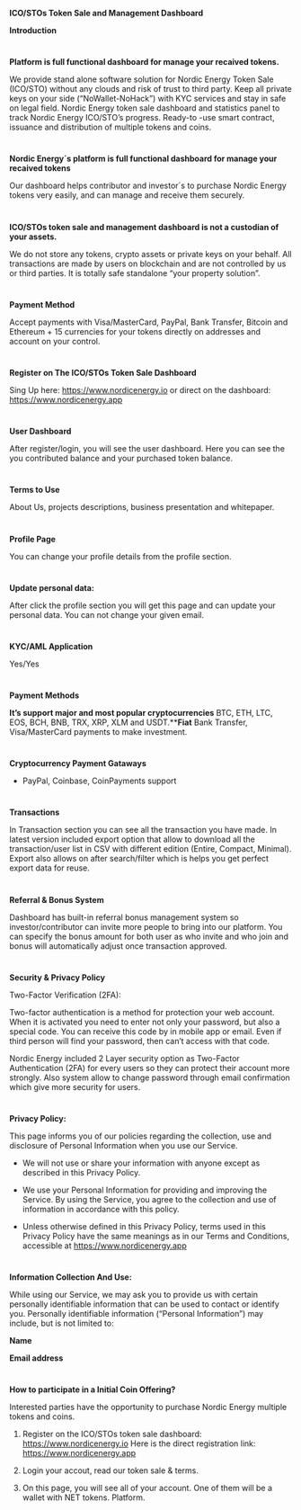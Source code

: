 

**ICO/STOs Token Sale and Management Dashboard**




**Introduction**

#
**Platform is full functional dashboard for manage your recaived tokens.**

We provide stand alone software solution for Nordic Energy Token Sale (ICO/STO) without any clouds and risk of trust to third party. Keep all private keys on your side (“NoWallet-NoHack”) with KYC services and stay in safe on legal field. Nordic Energy token sale dashboard and statistics panel to track Nordic Energy ICO/STO’s progress. Ready-to -use smart contract, issuance and distribution of multiple tokens and coins.


#
**Nordic Energy´s platform is full functional dashboard for manage your recaived tokens**

Our dashboard helps contributor and investor´s to purchase Nordic Energy tokens very easily, and can manage and receive them securely.


#
**ICO/STOs token sale and management dashboard is not a custodian of your assets.** 

We do not store any tokens, crypto assets or private keys on your behalf. All transactions are made by users on blockchain and are not controlled by us or third parties. It is totally safe standalone “your property solution”.


#
**Payment Method**

Accept payments with Visa/MasterCard, PayPal, Bank Transfer, Bitcoin and Ethereum + 15 currencies for your tokens directly on addresses and account on your control.


#
**Register on The ICO/STOs Token Sale Dashboard**

Sing Up here: https://www.nordicenergy.io or direct on the dashboard: https://www.nordicenergy.app


#
**User Dashboard**

After register/login, you will see the user dashboard. Here you can see the you contributed balance and your purchased token balance.


#
**Terms to Use**

About Us, projects descriptions, business presentation and whitepaper.


#
**Profile Page**

You can change your profile details from the profile section.


#
**Update personal data:**

After click the profile section you will get this page and can update your personal data. You can not change your given email.


#
**KYC/AML Application**

Yes/Yes


#
**Payment Methods**

**It’s support major and most popular cryptocurrencies** BTC, ETH, LTC, EOS, BCH, BNB, TRX, XRP, XLM and USDT.****Fiat** Bank Transfer, Visa/MasterCard payments to make investment.


#
**Cryptocurrency Payment Gataways**

- PayPal, Coinbase, CoinPayments support


#
**Transactions**

In Transaction section you can see all the transaction you have made. In latest version included export option that allow to download all the transaction/user list in CSV with different edition (Entire, Compact, Minimal). Export also allows on after search/filter which is helps you get perfect export data for reuse.


#
**Referral & Bonus System**

Dashboard has built-in referral bonus management system so investor/contributor can invite more people to bring into our platform. You can specify the bonus amount for both user as who invite and who join and bonus will automatically adjust once transaction approved.


#
**Security & Privacy Policy**

Two-Factor Verification (2FA):

Two-factor authentication is a method for protection your web account. When it is activated you need to enter not only your password, but also a special code. You can receive this code by in mobile app or email. Even if third person will find your password, then can’t access with that code.

Nordic Energy included 2 Layer security option as Two-Factor Authentication (2FA) for every users so they can protect their account more strongly. Also system allow to change password through email confirmation which give more security for users.



#
**Privacy Policy:**

This page informs you of our policies regarding the collection, use and disclosure of Personal Information when you use our Service.

- We will not use or share your information with anyone except as described in this Privacy Policy.

- We use your Personal Information for providing and improving the Service. By using the Service, you agree to the collection and use of information in accordance with this policy.

- Unless otherwise defined in this Privacy Policy, terms used in this Privacy Policy have the same meanings as in our Terms and Conditions, accessible at https://www.nordicenergy.app


#
**Information Collection And Use:**

While using our Service, we may ask you to provide us with certain personally identifiable information that can be used to contact or identify you. Personally identifiable information (“Personal Information”) may include, but is not limited to:


**Name**

**Email address**



#
**How to participate in a Initial Coin Offering?**

Interested parties have the opportunity to purchase Nordic Energy multiple tokens and coins.

1. Register on the ICO/STOs token sale dashboard: https://www.nordicenergy.io Here is the direct registration link: https://www.nordicenergy.app

2. Login your accout, read our token sale & terms.

3. On this page, you will see all of your account. One of them will be a wallet with NET tokens.
Platform.


#
